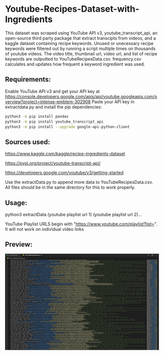 # Youtube-Recipes-Dataset-with-Ingredients
This dataset was scraped using YouTube API v3, youtube_transcript_api, an open-source third party package that extract transcipts from videos, and a kaggle dataset containing recipe keywords.
Unused or unecessary recipe keywords were filtered out by running a script multiple times on thousands of youtube videos. The video title, thumbnail url, video url, and list
of recipe keywords are outputted to YouTubeRecipesData.csv. frequency.csv calculates and updates how frequent a keyword ingredient was used.
## Requirements:

Enable YouTube API v3 and get your API key at https://console.developers.google.com/apis/api/youtube.googleapis.com/overview?project=intense-emblem-302908
Paste your API key in extractdata.py and install the pip dependencies: 

```bash
python3 -m pip install pandas
python3 -m pip install youtube_transcript_api
python3 -m pip install --upgrade google-api-python-client
```

## Sources used:

https://www.kaggle.com/kaggle/recipe-ingredients-dataset

https://pypi.org/project/youtube-transcript-api/

https://developers.google.com/youtube/v3/getting-started

Use the extractData.py to append more data to YouTubeRecipesData.csv. All files should be in the same directory for this to work properly.

## Usage:
python3 extractData (youtube playlist url 1) (youtube playlist url 2)...

YouTube Playlist URLS begin with "https://www.youtube.com/playlist?list=". It will not work on individual video links

## Preview:
![dataset preview](https://github.com/kenny101/Youtube-Recipes-Dataset-with-Ingredients/blob/main/preview.jpg)
